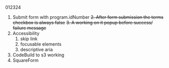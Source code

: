 012324

1. Submit form with program.idNumber
~~2. After form submission the terms checkbox is always false~~
~~3. A working on it popup before success/ failure message~~
4. Accessibility
   1. skip link
   2. focusable elements
   3. descriptive aria
5. CodeBuild to s3 working
6. SquareForm